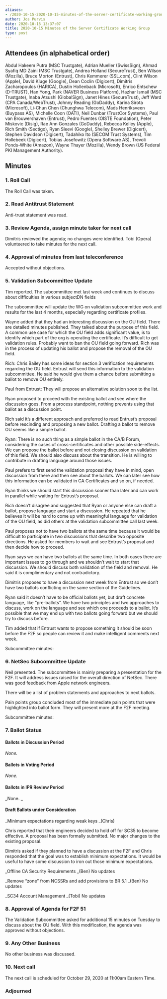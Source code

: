 ```yaml
---
aliases:
- /2020-10-15-2020-10-15-minutes-of-the-server-certificate-working-group/
author: Jos Purvis
date: 2020-10-15 13:37:07
title: 2020-10-15 Minutes of the Server Certificate Working Group
type: post
---
```


## Attendees (in alphabetical order) 

Abdul Hakeem Putra (MSC Trustgate), Adrian Mueller (SwissSign), Ahmad Syafiq MD Zaini (MSC Trustgate), Andrea Holland (SecureTrust), Ben Wilson (Mozilla), Bruce Morton (Entrust), Chris Kemmerer (SSL.com), Clint Wilson (Apple), David Kluge (Google), Dean Coclin (Digicert), Dimitris Zacharopoulos (HARICA), Dustin Hollenback (Microsoft), Enrico Entschew (D-TRUST), Han Yong, Park (NAVER Business Platform), Hazhar Ismail (MSC Trustgate), Inaba Atsushi (GlobalSign), Janet Hines (SecureTrust), Jeff Ward (CPA Canada/WebTrust), Johnny Reading (GoDaddy), Karina Sirota (Microsoft), Li-Chun Chen (Chunghwa Telecom), Mads Henriksveen (Buypass AS), Michelle Coon (OATI), Neil Dunbar (TrustCor Systems), Paul van Brouwershaven (Entrust), Pedro Fuentes (OISTE Foundation), Peter Miskovic (Disig), Rae Ann Gonzales (GoDaddy), Rebecca Kelley (Apple), Rich Smith (Sectigo), Ryan Sleevi (Google), Shelley Brewer (Digicert), Stephen Davidson (Digicert), Tadahiko Ito (SECOM Trust Systems), Tim Hollebeek (Digicert), Tobias Josefowitz (Opera Software AS), Trevoli Ponds-White (Amazon), Wayne Thayer (Mozilla), Wendy Brown (US Federal PKI Management Authority).

## Minutes 

### 1. Roll Call 

The Roll Call was taken.

### 2. Read Antitrust Statement 

Anti-trust statement was read.

### 3. Review Agenda, assign minute taker for next call 

Dimitris reviewed the agenda; no changes were identified. Tobi (Opera) volunteered to take minutes for the next call.

### 4. Approval of minutes from last teleconference 

Accepted without objections.

### 5. Validation Subcommittee Update 

Tim reported. The subcommittee met last week and continues to discuss about difficulties in various subjectDN fields

The subcommittee will update the WG on validation subcommittee work and results for the last 4 months, especially regarding certificate profiles.

Wayne added that they had an interesting discussion on the OU field. There are detailed minutes published. They talked about the purpose of this field. A common use case for which the OU field adds significant value, is to identify which part of the org is operating the certificate. It’s difficult to get validation rules. Probably want to ban the OU field going forward. Rich was in the process of updating his ballot and propose the removal of the OU field.

Rich: Chris Bailey has some ideas for section 3 verification requirements regarding the OU field. Entrust will send this information to the validation subcommittee. He said he would give them a chance before submitting a ballot to remove OU entirely.

Paul from Entrust: They will propose an alternative solution soon to the list.

Ryan proposed to proceed with the existing ballot and see where the discussion goes. From a process standpoint, nothing prevents using that ballot as a discussion point.

Rich said it’s a different approach and preferred to read Entrust’s proposal before rescinding and proposing a new ballot. Drafting a ballot to remove OU seems like a simple ballot.

Ryan: There is no such thing as a simple ballot in the CA/B Forum, considering the cases of cross-certificates and other possible side-effects. We can propose the ballot before and not closing discussion on validation of this field. We should also discuss about the transition. He is willing to contribute in drafting language around those issues.

Paul prefers to first send the validation proposal they have in mind, open discussion from there and then see about the ballots. We can later see how this information can be validated in CA Certificates and so on, if needed.

Ryan thinks we should start this discussion sooner than later and can work in parallel while waiting for Entrust’s proposal.

Rich doesn’t disagree and suggested that Ryan or anyone else can draft a ballot, propose language and start a discussion. He repeated that he believes it will be hard to come up with meaningful language for validation of the OU field, as did others at the validation subcommittee call last week.

Paul proposes not to have two ballots at the same time because it would be difficult to participate in two discussions that describe two opposite directions. He asked for members to wait and see Entrust’s proposal and then decide how to proceed.

Ryan says we can have two ballots at the same time. In both cases there are important issues to go through and we shouldn’t wait to start that discussion. We should discuss both validation of the field and removal. He said it is complimentary and not contradictory.

Dimitris proposes to have a discussion next week from Entrust so we don’t have two ballots conflicting on the same section of the Guidelines.

Ryan said it doesn’t have to be official ballots yet, but draft concrete language, like “pre-ballots”. We have two principles and two approaches to discuss, work on the language and see which one proceeds to a ballot. It’s possible that we may end up with two ballots going forward but we should try to discuss before.

Tim added that if Entrust wants to propose something it should be soon before the F2F so people can review it and make intelligent comments next week.

Subcommittee minutes:

### 6. NetSec Subcommittee Update 

Neil presented. The subcommittee is mainly preparing a presentation for the F2F. It will address issues raised for the overall direction of NetSec. There was good feedback from Apple network engineers.

There will be a list of problem statements and approaches to next ballots.

Pain points group concluded most of the immediate pain points that were highlighted into ballot form. They will present more at the F2F meeting.

Subcommittee minutes:

### 7. Ballot Status 

#### Ballots in Discussion Period 

_None._

#### Ballots in Voting Period 

_None._

#### Ballots in IPR Review Period 

\_None.
\_

#### Draft Ballots under Consideration 

\_Minimum expectations regarding weak keys \_(Chris)

Chris reported that their engineers decided to hold off for SC35 to become effective. A proposal has been formally submitted. No major changes to the existing proposal.

Dimitris asked if they planned to have a discussion at the F2F and Chris responded that the goal was to establish minimum expectations. It would be useful to have some discussion to iron out those minimum expectations.

\_Offline CA Security Requirements \_(Ben)
No updates

\_Remove “zone” from NCSSRs and add provisions to BR 5.1 \_(Ben)
No updates

\_SC34 Account Management \_(Tobi)
No updates

### 8. Approval of Agenda for F2F 51 

The Validation Subcommittee asked for additional 15 minutes on Tuesday to discuss about the OU field. With this modification, the agenda was approved without objections.

### 9. Any Other Business 

No other business was discussed.

### 10. Next call 

The next call is scheduled for October 29, 2020 at 11:00am Eastern Time.

### Adjourned